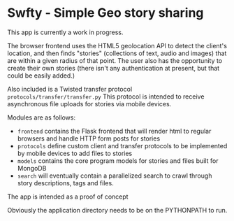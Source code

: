 # Swfty - Simple Geo story sharing

This app is currently a work in progress.

The browser frontend uses the HTML5 geolocation API to detect the client's location, and then finds "stories" (collections of text, audio and images) that are within a given radius of that point.  The user also has the opportunity to create their own stories (there isn't any authentication at present, but that could be easily added.)

Also included is a Twisted transfer protocol `protocols/transfer/transfer.py` This protocol is intended to receive asynchronous file uploads for stories via mobile devices.

Modules are as follows:

* `frontend` contains the Flask frontend that will render html to regular browsers and handle HTTP form posts for stories
* `protocols` define custom client and transfer protocols to be implemented by mobile devices to add files to stories
* `models` contains the core program models for stories and files built for MongoDB
* `search` will eventually contain a parallelized search to crawl through story descriptions, tags and files. 

The app is intended as a proof of concept

Obviously the application directory needs to be on the PYTHONPATH to run.
